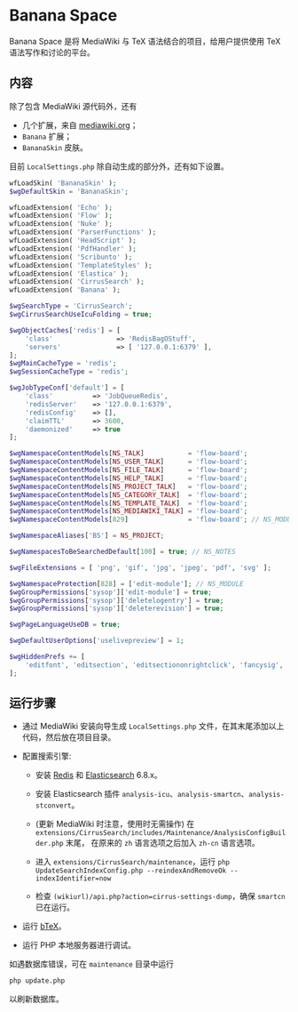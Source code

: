 # Banana Space

Banana Space 是将 MediaWiki 与 TeX 语法结合的项目，给用户提供使用 TeX 语法写作和讨论的平台。

## 内容

除了包含 MediaWiki 源代码外，还有

* 几个扩展，来自 [mediawiki.org](https://www.mediawiki.org)；
* `Banana` 扩展；
* `BananaSkin` 皮肤。

目前 `LocalSettings.php` 除自动生成的部分外，还有如下设置。

``` php
wfLoadSkin( 'BananaSkin' );
$wgDefaultSkin = 'BananaSkin';

wfLoadExtension( 'Echo' );
wfLoadExtension( 'Flow' );
wfLoadExtension( 'Nuke' );
wfLoadExtension( 'ParserFunctions' );
wfLoadExtension( 'HeadScript' );
wfLoadExtension( 'PdfHandler' );
wfLoadExtension( 'Scribunto' );
wfLoadExtension( 'TemplateStyles' );
wfLoadExtension( 'Elastica' );
wfLoadExtension( 'CirrusSearch' );
wfLoadExtension( 'Banana' );

$wgSearchType = 'CirrusSearch';
$wgCirrusSearchUseIcuFolding = true;

$wgObjectCaches['redis'] = [
    'class'                => 'RedisBagOStuff',
    'servers'              => [ '127.0.0.1:6379' ],
];
$wgMainCacheType = 'redis';
$wgSessionCacheType = 'redis';

$wgJobTypeConf['default'] = [
    'class'          => 'JobQueueRedis',
    'redisServer'    => '127.0.0.1:6379',
    'redisConfig'    => [],
    'claimTTL'       => 3600,
    'daemonized'     => true
];

$wgNamespaceContentModels[NS_TALK]           = 'flow-board';
$wgNamespaceContentModels[NS_USER_TALK]      = 'flow-board';
$wgNamespaceContentModels[NS_FILE_TALK]      = 'flow-board';
$wgNamespaceContentModels[NS_HELP_TALK]      = 'flow-board';
$wgNamespaceContentModels[NS_PROJECT_TALK]   = 'flow-board';
$wgNamespaceContentModels[NS_CATEGORY_TALK]  = 'flow-board';
$wgNamespaceContentModels[NS_TEMPLATE_TALK]  = 'flow-board';
$wgNamespaceContentModels[NS_MEDIAWIKI_TALK] = 'flow-board';
$wgNamespaceContentModels[829]               = 'flow-board'; // NS_MODULE_TALK

$wgNamespaceAliases['BS'] = NS_PROJECT;

$wgNamespacesToBeSearchedDefault[100] = true; // NS_NOTES

$wgFileExtensions = [ 'png', 'gif', 'jpg', 'jpeg', 'pdf', 'svg' ];

$wgNamespaceProtection[828] = ['edit-module']; // NS_MODULE
$wgGroupPermissions['sysop']['edit-module'] = true;
$wgGroupPermissions['sysop']['deletelogentry'] = true;
$wgGroupPermissions['sysop']['deleterevision'] = true;

$wgPageLanguageUseDB = true;

$wgDefaultUserOptions['uselivepreview'] = 1;

$wgHiddenPrefs += [
	'editfont', 'editsection', 'editsectiononrightclick', 'fancysig', 'gender', 'language', 'nickname', 'numberheadings', 'previewontop', 'showtoc', 'skin', 'stubthreshold', 'underline'
];
```

## 运行步骤

* 通过 MediaWiki 安装向导生成 `LocalSettings.php` 文件，在其末尾添加以上代码，然后放在项目目录。

* 配置搜索引擎:

    * 安装 [Redis](https://redis.io/) 和 [Elasticsearch](https://www.elastic.co/guide/en/elasticsearch/reference/current/install-elasticsearch.html)
    6.8.x。

    * 安装 Elasticsearch 插件 `analysis-icu`、`analysis-smartcn`、`analysis-stconvert`。

    * (更新 MediaWiki 时注意，使用时无需操作) 在 `extensions/CirrusSearch/includes/Maintenance/AnalysisConfigBuilder.php` 末尾，
    在原来的 `zh` 语言选项之后加入 `zh-cn` 语言选项。

    * 进入 `extensions/CirrusSearch/maintenance`，运行 `php UpdateSearchIndexConfig.php --reindexAndRemoveOk --indexIdentifier=now`

    * 检查 `(wikiurl)/api.php?action=cirrus-settings-dump`，确保 `smartcn` 已在运行。

* 运行 [bTeX](https://github.com/banana-space/btex)。

* 运行 PHP 本地服务器进行调试。

如遇数据库错误，可在 `maintenance` 目录中运行
``` bash
php update.php
```
以刷新数据库。
